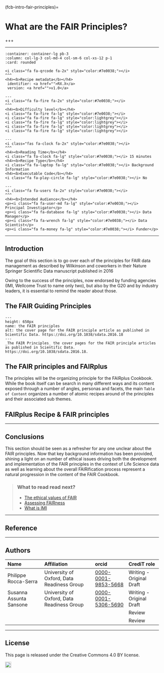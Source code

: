 (fcb-intro-fair-principles)=
# What are the FAIR Principles?

+++
<br/>

---

````{panels}
:container: container-lg pb-3
:column: col-lg-3 col-md-4 col-sm-6 col-xs-12 p-1
:card: rounded

<i class="fa fa-qrcode fa-2x" style="color:#7e0038;"></i>
^^^
<h4><b>Recipe metadata</b></h4>
 identifier: <a href="">RX.X</a> 
 version: <a href="">v1.0</a>

---
<i class="fa fa-fire fa-2x" style="color:#7e0038;"></i>
^^^
<h4><b>Difficulty level</b></h4>
<i class="fa fa-fire fa-lg" style="color:#7e0038;"></i>
<i class="fa fa-fire fa-lg" style="color:lightgrey"></i>
<i class="fa fa-fire fa-lg" style="color:lightgrey"></i>
<i class="fa fa-fire fa-lg" style="color:lightgrey"></i>
<i class="fa fa-fire fa-lg" style="color:lightgrey"></i>

---
<i class="fas fa-clock fa-2x" style="color:#7e0038;"></i>
^^^
<h4><b>Reading Time</b></h4>
<i class="fa fa-clock fa-lg" style="color:#7e0038;"></i> 15 minutes
<h4><b>Recipe Type</b></h4>
<i class="fa fa-laptop fa-lg" style="color:#7e0038;"></i> Background Information
<h4><b>Executable Code</b></h4>
<i class="fa fa-play-circle fa-lg" style="color:#7e0038;"></i> No

---
<i class="fa fa-users fa-2x" style="color:#7e0038;"></i>
^^^
<h4><b>Intended Audience</b></h4>
<p><i class="fa fa-user-md fa-lg" style="color:#7e0038;"></i> Principal Investigator</p>
<p><i class="fa fa-database fa-lg" style="color:#7e0038;"></i> Data Manager</p>
<p><i class="fa fa-wrench fa-lg" style="color:#7e0038;"></i> Data Scientist</p>
<p><i class="fa fa-money fa-lg" style="color:#7e0038;"></i> Funder</p>
````

---

## Introduction

The goal of this section is to go over each of the principles for FAIR data management as described by Wilkinson and coworkers in their Nature Springer Scientific Data manuscript published in 2016
<!-- {cite}`Wilkinson2016FAIR,Wilkinson2019Evaluation`. -->
Owing to the success of the principles, now endorsed by funding agencies (IMI, Wellcome Trust to name only two), but also by the G20 and by industry leaders, it is essential to remind the reader about those.



## The FAIR Guiding Principles

<!-- <div>
	<img src="https://i.imgur.com/RxkoNed.png" width="550" style="border:1px solid black;align:center"/>
</div>

doi: 10.1038/sdata.2016.18
 -->

```{figure} https://i.imgur.com/RxkoNed.png
---
height: 650px
name: the FAIR principles
alt: the cover page for the FAIR principle article as published in Scientific Data. https://doi.org/10.1038/sdata.2016.18
---
_The FAIR Principles_ the cover pages for the FAIR principle articles as published in Scientific Data. https://doi.org/10.1038/sdata.2016.18.
```


<!-- 
````{panels}
:container: container-lg pb-3
:column: col-lg-12 p-2
:card: rounded


```{tabbed} F. 

> To be Findable:
>F1. (meta)data are assigned a **globally unique and persistent identifier**
>
>F2. data are described with **rich metadata** (defined by R1 below)
>
>F3. metadata clearly and explicitly include the identifier of the data it describes
>
>F4. (meta)data are registered or **indexed in a searchable resource**
```

```{tabbed} A.
> To be Accessible:
>A1. (meta)data are retrievable by their identifier using **a standardized communications protocol**
>
>A1.1 the protocol is **open, free, and universally implementable**
>
>A1.2 the protocol allows for an authentication and authorization procedure, where necessary
>
>A2. **metadata are accessible**, even when the data are no longer available
```

```{tabbed} I. 
> To be Interoperable:
>I1. (meta)data use a **formal, accessible, shared, and broadly applicable language for knowledge representation**.
>
>I2. (meta)data use **vocabularies that follow FAIR principles**
>
>I3. (meta)data include **qualified references** to other (meta)data
```

```{tabbed} R.
> To be Reusable:
>R1. meta(data) are richly described with a **plurality of accurate and relevant attributes**
>
>R1.1. (meta)data are released with a **clear and accessible data usage license**
>
>R1.2. (meta)data are associated with **detailed provenance**
>
>R1.3. (meta)data meet domain-relevant **community standards**
```
```` -->


## The FAIR principles and FAIRplus

The principles will be the organizing principle for the FAIRplus Cookbook. While the book itself can be search in many different ways and its content exposed through a number of angles, personas and facets, the main `Table of Content` organizes a number of atomic recipes around of the principles and their associated sub themes. 


## FAIRplus Recipe & FAIR principles

<!-- ````{panels}
:container: container-lg pb-3
:column: col-lg-3 col-md-4 col-sm-6 col-xs-12 p-1
:card: rounded

<i class="fa fa-search fa-2x" style="color:#fc7a4a;"></i>
^^^
<h4><b>FINDABILITY</b></h4>
<p>TODO: add text here</p>
---

<i class="fa fa-cog fa-lg" style="color:#fc7a4a;"></i>
^^^
<h4><b>Search Engine Optimitization</b></h4>
<p>TODO: add text here</p>
---

<i class="fa fa-cog fa-lg" style="color:#fc7a4a;"></i>
^^^
<h4><b>Open Archive Deposition</b></h4>
<p>TODO: add text here </p>
---
<i class="fa fa-cog fa-lg" style="color:#fc7a4a;"></i>
^^^
<h4><b>Annotation</b></h4>
<p>TODO: add text here</p>
````

````{panels}
:container: container-lg pb-3
:column: col-lg-3 col-md-4 col-sm-6 col-xs-12 p-1
:card: rounded

<i class="fa fa-cloud fa-2x" style="color:#8038d1;"></i>
^^^
<h4><b>ACCESSIBILITY</b></h4>
<p>TODO: add text here</p>
---

<i class="fa fa-cog fa-lg" style="color:#8038d1;"></i>
^^^
<h4><b>Access condition</b></h4>
<p>TODO: add text here</p>
---

<i class="fa fa-cog fa-lg" style="color:#8038d1;"></i>
^^^
<h4><b>License selection</b></h4>
<p>TODO: add text here</p>
---

<i class="fa fa-cog fa-lg" style="color:#8038d1;"></i>
^^^
<h4><b>Standards</b></h4>
<p>TODO: add text here</p>
````


````{panels}
:container: container-lg pb-3
:column: col-lg-3 col-md-4 col-sm-6 col-xs-12 p-1
:card: rounded
---

<i class="fa fa-puzzle-piece fa-2x" style="color:#300861;"></i>
^^^
<h4><b>INTEROPERABILITY</b></h4>
<p>TODO: add text here</p>
---

<i class="fa fa-cog fa-lg" style="color:#300861;"></i>
^^^
<h4><b>Access condition</b></h4>
<p>TODO: add text here</p>
---

<i class="fa fa-cog fa-lg" style="color:#300861;"></i>
^^^
<h4><b>License selection</b></h4>
<p>TODO: add text here</p>
---

<i class="fa ffa-cog fa-lg" style="color:#300861;"></i>
^^^
<h4><b>Standards</b></h4>
<p>TODO: add text here</p>
````

````{panels}
:container: container-lg pb-3
:column: col-lg-3 col-md-4 col-sm-6 col-xs-12 p-1
:card: rounded
---

<i class="fa fa-recycle fa-2x" style="color:#7e0038;"></i>
^^^
<h4><b>REUSABILITY</b></h4>
<p>TODO: add text here</p>
---

<i class="fa fa-cog fa-lg" style="color:#7e0038;"></i>
^^^
<h4><b>Access condition</b></h4>
<p>TODO: add text here</p>
---

<i class="fa fa-cog fa-lg" style="color:#7e0038;"></i>
^^^
<h4><b>License selection</b></h4>
<p>TODO: add text here</p>
---

<i class="fa fa-cog fa-lg" style="color:#7e0038;"></i>
^^^
<h4><b>Standards</b></h4>
<p>TODO: add text here</p>
```` -->

---
 
## Conclusions

This section should be seen as a refresher for any one unclear about the FAIR principles. Now that key background information has been provided, shining a light on an number of ethical issues driving both the development and implementation of the FAIR principles in the context of Life Science data as well as learning about the overall FAIRification process represent a natural progression in the content of the FAIR Cookbook.

> ### What to read read next?
> * [The ethical values of FAIR](./FAIRplus-values)
> * [Assessing FAIRness](../assessing-fairness)
> * [What is IMI](./what-is-IMI.md)

---

## Reference


<!-- ```{bibliography} ./fair.bib
  :style: alpha
``` -->

<!-- 
1. Wilkinson, M., Dumontier, M., Aalbersberg, I. et al. The FAIR Guiding Principles for scientific data management and stewardship. Sci Data 3, 160018 (2016). https://doi.org/10.1038/sdata.2016.18
2. Wilkinson, M.D., Dumontier, M., Jan Aalbersberg, I. et al. Addendum: The FAIR Guiding Principles for scientific data management and stewardship. Sci Data 6, 6 (2019). https://doi.org/10.1038/s41597-019-0009-6 -->

---

## Authors

| Name | Affiliation  | orcid | CrediT role  |
| :------------- | :------------- | :------------- |:------------- |
| Philippe Rocca-Serra |  University of Oxford, Data Readiness Group| [0000-0001-9853-5668](https://orcid.org/orcid.org/0000-0001-9853-5668) | Writing - Original Draft|
|Susanna Assunta Sansone|University of Oxford, Data Readiness Group| [0000-0001-5306-5690](https://orcid.org/orcid.org/0000-0001-5306-5690)|Writing - Original Draft|
||||Review|
||||Review|

---

## License

This page is released under the Creative Commons 4.0 BY license.

<a href="https://creativecommons.org/licenses/by/4.0/"><img src="https://mirrors.creativecommons.org/presskit/buttons/80x15/png/by.png" height="20"/></a>




